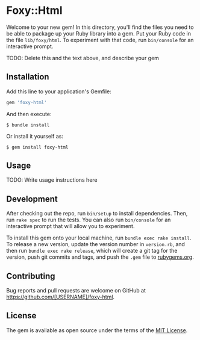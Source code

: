 # Foxy::Html

Welcome to your new gem! In this directory, you'll find the files you need to be able to package up your Ruby library into a gem. Put your Ruby code in the file `lib/foxy/html`. To experiment with that code, run `bin/console` for an interactive prompt.

TODO: Delete this and the text above, and describe your gem

## Installation

Add this line to your application's Gemfile:

```ruby
gem 'foxy-html'
```

And then execute:

    $ bundle install

Or install it yourself as:

    $ gem install foxy-html

## Usage

TODO: Write usage instructions here

## Development

After checking out the repo, run `bin/setup` to install dependencies. Then, run `rake spec` to run the tests. You can also run `bin/console` for an interactive prompt that will allow you to experiment.

To install this gem onto your local machine, run `bundle exec rake install`. To release a new version, update the version number in `version.rb`, and then run `bundle exec rake release`, which will create a git tag for the version, push git commits and tags, and push the `.gem` file to [rubygems.org](https://rubygems.org).

## Contributing

Bug reports and pull requests are welcome on GitHub at https://github.com/[USERNAME]/foxy-html.


## License

The gem is available as open source under the terms of the [MIT License](https://opensource.org/licenses/MIT).
